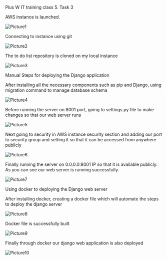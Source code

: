 Plus W IT training class 5.
Task 3

AWS instance is launched. 


![Picture1](https://github.com/mooorey/plusw-class-5-task3/assets/59121431/c1b10086-ef0c-459a-8679-583914c04550)


Connecting to instance using git


![Picture2](https://github.com/mooorey/plusw-class-5-task3/assets/59121431/46b158f2-1a9e-43bf-a662-0e10837b70b4)


The to do list repository is cloned on my local instance 

![Picture3](https://github.com/mooorey/plusw-class-5-task3/assets/59121431/f7ae61e2-87da-496e-91e3-547f561d9506)



Manual Steps for deploying the Django application



After installing all the necessary components such as pip and Django, using migration command to manage database schema


![Picture4](https://github.com/mooorey/plusw-class-5-task3/assets/59121431/d72e79b7-fd4c-47ac-bda6-52e4194ae18a)




Before running the server on 8001 port, going to settings.py file to make changes so that our web server runs 

	
![Picture5](https://github.com/mooorey/plusw-class-5-task3/assets/59121431/14a11dbd-3665-4fb9-a8fd-80c9ffc3dbcb)




Next going to security in AWS instance security section and adding our port to security group and setting it so that it can be accessed from anywhere publicly



![Picture6](https://github.com/mooorey/plusw-class-5-task3/assets/59121431/4b6fadde-ea43-4eba-b71c-be29ecafeeb1)



Finally running the server on 0.0.0.0:8001 IP so that it is available publicly. As you can see our web server is running successfully.
	
	







![Picture7](https://github.com/mooorey/plusw-class-5-task3/assets/59121431/a530a7c3-5c65-4e0a-8be4-713475974d94)











Using docker to deploying the Django web server



After installing docker, creating a docker file which will automate the steps to deploy the django server 


![Picture8](https://github.com/mooorey/plusw-class-5-task3/assets/59121431/0091d016-92a8-4644-b0c3-03d25902a75b)


Docker file is successfully built 

![Picture9](https://github.com/mooorey/plusw-class-5-task3/assets/59121431/89bc9351-e18a-4df3-9e50-8b3892789285)


	

Finally through docker our django web application is also deployed 


![Picture10](https://github.com/mooorey/plusw-class-5-task3/assets/59121431/893d3ede-205c-4b09-964d-9a01a24ff4a8)

	
